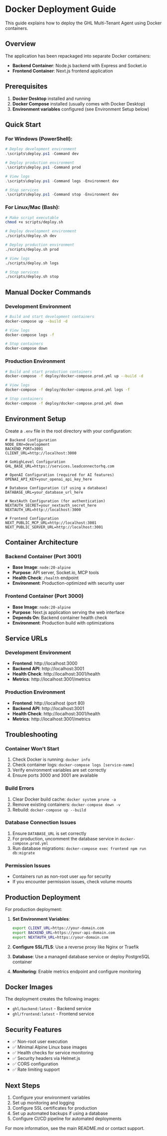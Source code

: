 # Docker Deployment Guide

This guide explains how to deploy the GHL Multi-Tenant Agent using Docker containers.

## Overview

The application has been repackaged into separate Docker containers:
- **Backend Container**: Node.js backend with Express and Socket.io
- **Frontend Container**: Next.js frontend application

## Prerequisites

1. **Docker Desktop** installed and running
2. **Docker Compose** installed (usually comes with Docker Desktop)
3. **Environment variables** configured (see Environment Setup below)

## Quick Start

### For Windows (PowerShell):
```powershell
# Deploy development environment
.\scripts\deploy.ps1 -Command dev

# Deploy production environment
.\scripts\deploy.ps1 -Command prod

# View logs
.\scripts\deploy.ps1 -Command logs -Environment dev

# Stop services
.\scripts\deploy.ps1 -Command stop -Environment dev
```

### For Linux/Mac (Bash):
```bash
# Make script executable
chmod +x scripts/deploy.sh

# Deploy development environment
./scripts/deploy.sh dev

# Deploy production environment
./scripts/deploy.sh prod

# View logs
./scripts/deploy.sh logs

# Stop services
./scripts/deploy.sh stop
```

## Manual Docker Commands

### Development Environment
```bash
# Build and start development containers
docker-compose up --build -d

# View logs
docker-compose logs -f

# Stop containers
docker-compose down
```

### Production Environment
```bash
# Build and start production containers
docker-compose -f deploy/docker-compose.prod.yml up --build -d

# View logs
docker-compose -f deploy/docker-compose.prod.yml logs -f

# Stop containers
docker-compose -f deploy/docker-compose.prod.yml down
```

## Environment Setup

Create a `.env` file in the root directory with your configuration:

```env
# Backend Configuration
NODE_ENV=development
BACKEND_PORT=3001
CLIENT_URL=http://localhost:3000

# GoHighLevel Configuration
GHL_BASE_URL=https://services.leadconnectorhq.com

# OpenAI Configuration (required for AI features)
OPENAI_API_KEY=your_openai_api_key_here

# Database Configuration (if using a database)
DATABASE_URL=your_database_url_here

# NextAuth Configuration (for authentication)
NEXTAUTH_SECRET=your_nextauth_secret_here
NEXTAUTH_URL=http://localhost:3000

# Frontend Configuration
NEXT_PUBLIC_MCP_URL=http://localhost:3001
NEXT_PUBLIC_SERVER_URL=http://localhost:3001
```

## Container Architecture

### Backend Container (Port 3001)
- **Base Image**: `node:20-alpine`
- **Purpose**: API server, Socket.io, MCP tools
- **Health Check**: `/health` endpoint
- **Environment**: Production-optimized with security user

### Frontend Container (Port 3000)
- **Base Image**: `node:20-alpine`
- **Purpose**: Next.js application serving the web interface
- **Depends On**: Backend container health check
- **Environment**: Production build with optimizations

## Service URLs

### Development Environment
- **Frontend**: http://localhost:3000
- **Backend API**: http://localhost:3001
- **Health Check**: http://localhost:3001/health
- **Metrics**: http://localhost:3001/metrics

### Production Environment
- **Frontend**: http://localhost (port 80)
- **Backend API**: http://localhost:3001
- **Health Check**: http://localhost:3001/health
- **Metrics**: http://localhost:3001/metrics

## Troubleshooting

### Container Won't Start
1. Check Docker is running: `docker info`
2. Check container logs: `docker-compose logs [service-name]`
3. Verify environment variables are set correctly
4. Ensure ports 3000 and 3001 are available

### Build Errors
1. Clear Docker build cache: `docker system prune -a`
2. Remove existing containers: `docker-compose down -v`
3. Rebuild: `docker-compose up --build`

### Database Connection Issues
1. Ensure `DATABASE_URL` is set correctly
2. For production, uncomment the database service in `docker-compose.prod.yml`
3. Run database migrations: `docker-compose exec frontend npm run db:migrate`

### Permission Issues
- Containers run as non-root user `app` for security
- If you encounter permission issues, check volume mounts

## Production Deployment

For production deployment:

1. **Set Environment Variables**:
   ```bash
   export CLIENT_URL=https://your-domain.com
   export BACKEND_URL=https://your-api-domain.com
   export NEXTAUTH_URL=https://your-domain.com
   ```

2. **Configure SSL/TLS**: Use a reverse proxy like Nginx or Traefik

3. **Database**: Use a managed database service or deploy PostgreSQL container

4. **Monitoring**: Enable metrics endpoint and configure monitoring

## Docker Images

The deployment creates the following images:
- `ghl/backend:latest` - Backend service
- `ghl/frontend:latest` - Frontend service

## Security Features

- ✅ Non-root user execution
- ✅ Minimal Alpine Linux base images
- ✅ Health checks for service monitoring
- ✅ Security headers via Helmet.js
- ✅ CORS configuration
- ✅ Rate limiting support

## Next Steps

1. Configure your environment variables
2. Set up monitoring and logging
3. Configure SSL certificates for production
4. Set up automated backups if using a database
5. Configure CI/CD pipeline for automated deployments

For more information, see the main README.md or contact support. 